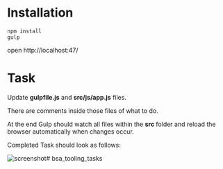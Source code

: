 # Installation
```
npm install
gulp
```
open http://localhost:47/

# Task
Update **gulpfile.js** and **src/js/app.js** files.

There are comments inside those files of what to do.

At the end Gulp should watch all files within the **src** folder and reload the browser automatically when changes occur.

Completed Task should look as follows:

![screenshot](https://raw.githubusercontent.com/jacobator/bsa-tooling-task/master/meta/page.png)# bsa_tooling_tasks
